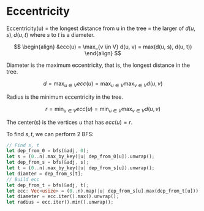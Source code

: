 # Eccentricity


Eccentricity(u)
= the longest distance from u in the tree
= the larger of $d(u, s), d(u, t)$ where $s$ to $t$ is a diameter.

$$
\begin{align}
&ecc(u)
= \max_{v \in V} d(u, v)
= max(d(u, s), d(u, t))
\end{align}
$$

Diameter is the maximum eccentricity, that is, the longest distance in the tree.

$$
d = \max_{u \in V} ecc(u) = \max_{u \in V} \max_{v \in V} d(u, v)
$$

Radius is the minimum eccentricity in the tree.

$$
r = \min_{u \in V} ecc(u) = \min_{u \in V} \max_{v \in V} d(u, v)
$$

The center(s) is the vertices $u$ that has $ecc(u) = r$.

To find $s, t$, we can perform 2 BFS:

```rust
// Find s, t
let dep_from_0 = bfs(&adj, 0);
let s = (0..n).max_by_key(|u| dep_from_0[u]).unwrap();
let dep_from_s = bfs(&adj, s);
let t = (0..n).max_by_key(|u| dep_from_s[u]).unwrap();
let diamter = dep_from_s[t];
// Build ecc
let dep_from_t = bfs(&adj, t);
let ecc: Vec<usize> = (0..n).map(|u| dep_from_s[u].max(dep_from_t[u])).collect();
let diameter = ecc.iter().max().unwrap();
let radius = ecc.iter().min().unwrap();
```